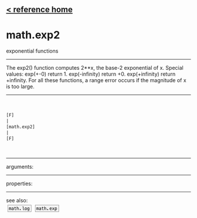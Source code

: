 [< reference home](ceammc_lib.html)
---

# math.exp2


exponential functions

---

The exp2() function computes 2**x, the base-2 exponential of x.
Special values:
exp(+-0) return 1.
exp(-infinity) return +0.
exp(+infinity) return +infinity.
For all these functions, a range error occurs if the magnitude of x is too
            large.
<br>


---


```


[F]
|
[math.exp2]
|
[F]

            
```

---
arguments:


---
properties:


---
see also:<br>
[![math.log](img/object_math.log.png)](math.log.html)
[![math.exp](img/object_math.exp.png)](math.exp.html)
